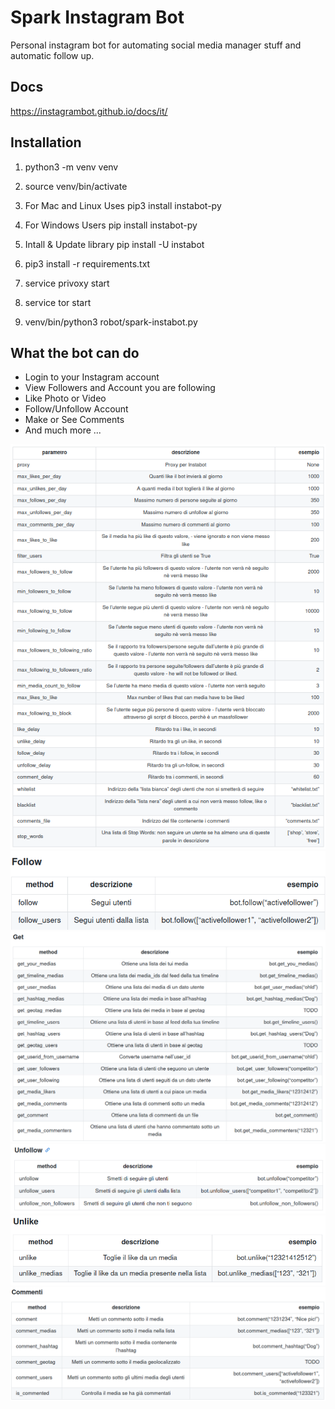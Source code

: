 # Spark Instagram Bot
Personal instagram bot for automating social media manager stuff and automatic follow up.

## Docs
https://instagrambot.github.io/docs/it/

## Installation

1. python3 -m venv venv

2. source venv/bin/activate

3. For Mac and Linux Uses
     pip3 install instabot-py

3. For Windows Users
     pip install instabot-py

4. Intall & Update library
     pip install -U instabot

5. pip3 install -r requirements.txt

6. service privoxy start

8. service tor start

10. venv/bin/python3 robot/spark-instabot.py



## What the bot can do
- Login to your Instagram account
- View Followers and Account you are following
- Like Photo or Video
- Follow/Unfollow Account
- Make or See Comments
- And much more ... 

![Alt text](docs/img/bot_parameters.png?raw=true)
![Alt text](docs/img/follow_methods.png?raw=true)
![Alt text](docs/img/get_methods.png?raw=true )
![Alt text](docs/img/unfollow_methods.png?raw=true )
![Alt text](docs/img/unlike_methods.png?raw=true )
![Alt text](docs/img/comments.png?raw=true)

